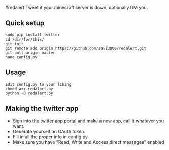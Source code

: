 #redalert
Tweet if your minecraft server is down, optionally DM you.

## Quick setup
	sudo pip install twitter
	cd /dir/for/this/
	git init 
	git remote add origin https://github.com/savi3000/redalert.git 
	git pull origin master 
	nano config.py

## Usage
    Edit config.py to your liking
    chmod a+x redalert.py
    python -B redalert.py

## Making the twitter app

* Sign into [the twitter app portal](https://dev.twitter.com/apps/new) and make a new app, call it whatever you want.
* Generate yourself an OAuth token.
* Fill in all the proper info in config.py
* Make sure you have "Read, Write and Access direct messages" enabled
